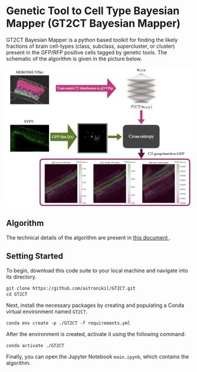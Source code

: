 <h1> Genetic Tool to Cell Type Bayesian Mapper (GT2CT Bayesian Mapper) </h1>
<p> GT2CT Bayesian Mapper is a python based toolkit
for finding the likely fractions of brain cell-types (class, subclass, supercluster, or cluster) present in
the GFP/RFP positive cells tagged by genetic tools. The schematic of the algorithm is given in the picture below.
</p>

![alt text](https://github.com/astronikil/GT2CT/blob/main/images/schematic.png)

<h2> Algorithm </h2>
The technical details of the algorithm are present in <a href="https://github.com/astronikil/GT2CT/blob/main/notes/note.pdf"> this document </a>.

<h2>Setting Started</h2>
<p>To begin, download this code suite to your local machine and navigate into its directory.</p>
<pre><code class="language-bash">git clone https://github.com/astronikil/GT2CT.git
cd GT2CT
</code></pre>
<p>Next, install the necessary packages by creating and populating a Conda virtual environment named <code>GT2CT</code>.</p>
<pre><code class="language-bash">conda env create -p ./GT2CT -f requirements.yml
</code></pre>
<p>After the environment is created, activate it using the following command:</p>
<pre><code class="language-bash">conda activate ./GT2CT
</code></pre>
<p>Finally, you can open the Jupyter Notebook <code>main.ipynb</code>, which contains the algorithm.</p>

